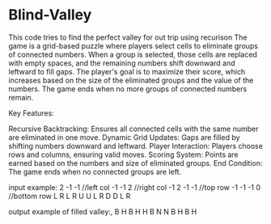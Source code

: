 # Blind-Valley
This code tries to find the perfect valley for out trip using recurison
The game is a grid-based puzzle where players select cells to eliminate groups of connected numbers. When a group is selected, those cells are replaced with empty spaces, and the remaining numbers shift downward and leftward to fill gaps. The player's goal is to maximize their score, which increases based on the size of the eliminated groups and the value of the numbers. The game ends when no more groups of connected numbers remain.

Key Features:

Recursive Backtracking: Ensures all connected cells with the same number are eliminated in one move.
Dynamic Grid Updates: Gaps are filled by shifting numbers downward and leftward.
Player Interaction: Players choose rows and columns, ensuring valid moves.
Scoring System: Points are earned based on the numbers and size of eliminated groups.
End Condition: The game ends when no connected groups are left.

input example:
2 -1 -1 //left col
-1 -1 2 //right col
-1 2 -1 -1 //top row
-1 -1 -1 0 //bottom row
L R L R
U U L R
D D L R

output example of filled valley:,
B H B H
H B N N
B H B H
